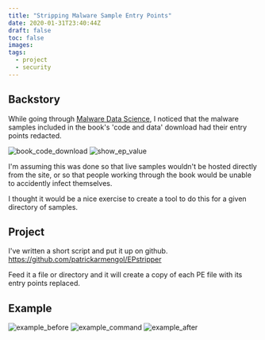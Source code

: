 ```yaml
---
title: "Stripping Malware Sample Entry Points"
date: 2020-01-31T23:40:44Z
draft: false
toc: false
images:
tags:
  - project
  - security
---
```


## Backstory

While going through [Malware Data Science](https://www.malwaredatascience.com/), I noticed that the malware samples included in the book's 'code and data' download had their entry points redacted.

![book_code_download](/img/stripping-malware-sample-entry-points/book_code_download.png)
![show_ep_value](/img/stripping-malware-sample-entry-points/show_ep_value.png)

I'm assuming this was done so that live samples wouldn't be hosted directly from the site, or so that people working through the book would be unable to accidently infect themselves.

I thought it would be a nice exercise to create a tool to do this for a given directory of samples.


## Project

I've written a short script and put it up on github.
https://github.com/patrickarmengol/EPstripper

Feed it a file or directory and it will create a copy of each PE file with its entry points replaced.


## Example

![example_before](/img/stripping-malware-sample-entry-points/example_before.png)
![example_command](/img/stripping-malware-sample-entry-points/example_command.png)
![example_after](/img/stripping-malware-sample-entry-points/example_after.png)
